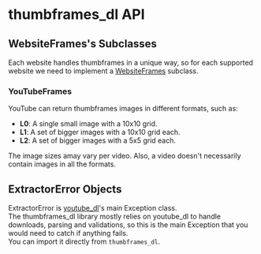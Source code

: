 # thumbframes_dl API

## WebsiteFrames's Subclasses
Each website handles thumbframes in a unique way, so for each supported website we need to implement a [WebsiteFrames](extractors.md#extractors._base.WebsiteFrames) subclass.  

### YouTubeFrames
YouTube can return thumbframes images in different formats, such as:
* **L0**: A single small image with a 10x10 grid.  
* **L1**: A set of bigger images with a 10x10 grid each.  
* **L2**: A set of bigger images with a 5x5 grid each.  

The image sizes amay vary per video. Also, a video doesn't necessarily contain images in all the formats.  

## ExtractorError Objects  
ExtractorError is [youtube_dl](https://github.com/ytdl-org/youtube-dl)'s main Exception class.  
The thumbframes_dl library mostly relies on youtube_dl to handle downloads, parsing and validations, so this is the main Exception that you would need to catch if anything fails.  
You can import it directly from `thumbframes_dl`.
